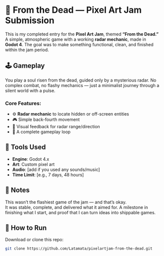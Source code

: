 # 🧟 From the Dead — Pixel Art Jam Submission

This is my completed entry for the **Pixel Art Jam**, themed **“From the Dead.”**  
A simple, atmospheric game with a working **radar mechanic**, made in **Godot 4**. The goal was to make something functional, clean, and finished within the jam period.

## 🕹️ Gameplay

You play a soul risen from the dead, guided only by a mysterious radar. No complex combat, no flashy mechanics — just a minimalist journey through a silent world with a pulse.

### Core Features:
- ⚙️ **Radar mechanic** to locate hidden or off-screen entities
- 🎮 Simple back-fourth movement
- 📡 Visual feedback for radar range/direction
- 🔁 A complete gameplay loop

## 🎨 Tools Used

- **Engine**: Godot 4.x  
- **Art**: Custom pixel art  
- **Audio**: [add if you used any sounds/music]  
- **Time Limit**: [e.g., 7 days, 48 hours]

## 🚧 Notes

This wasn’t the flashiest game of the jam — and that’s okay.  
It was stable, complete, and delivered what it aimed for. A milestone in finishing what I start, and proof that I can turn ideas into shippable games.

## 🔧 How to Run

Download or clone this repo:

```bash
git clone https://github.com/Latamata/pixelartjam-from-the-dead.git
